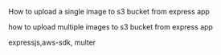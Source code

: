 How to upload a single image to s3 bucket from express app

how to upload multiple images to s3 bucket from express app

expressjs,aws-sdk, multer

